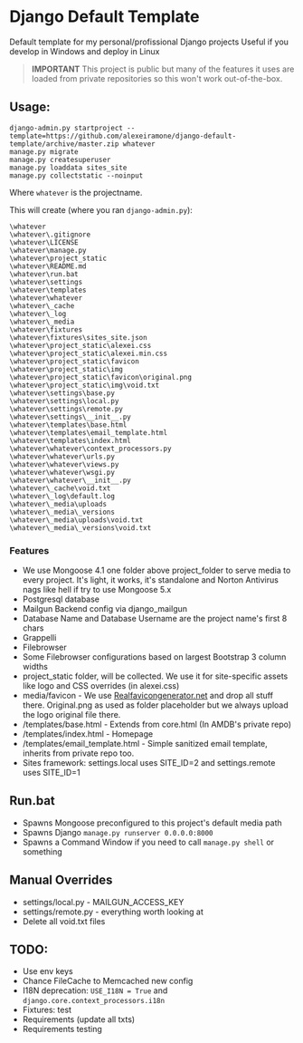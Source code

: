# Django Default Template
Default template for my personal/profissional Django projects
Useful if you develop in Windows and deploy in Linux

> **IMPORTANT** This project is public but many of the features it uses are loaded from private repositories so this won't work out-of-the-box.

## Usage:

    django-admin.py startproject --template=https://github.com/alexeiramone/django-default-template/archive/master.zip whatever
    manage.py migrate
    manage.py createsuperuser
    manage.py loaddata sites_site
    manage.py collectstatic --noinput

Where `whatever` is the projectname.

This will create (where you ran `django-admin.py`):

    \whatever
    \whatever\.gitignore
    \whatever\LICENSE
    \whatever\manage.py
    \whatever\project_static
    \whatever\README.md
    \whatever\run.bat
    \whatever\settings
    \whatever\templates
    \whatever\whatever
    \whatever\_cache
    \whatever\_log
    \whatever\_media
    \whatever\fixtures
    \whatever\fixtures\sites_site.json
    \whatever\project_static\alexei.css
    \whatever\project_static\alexei.min.css
    \whatever\project_static\favicon
    \whatever\project_static\img
    \whatever\project_static\favicon\original.png
    \whatever\project_static\img\void.txt
    \whatever\settings\base.py
    \whatever\settings\local.py
    \whatever\settings\remote.py
    \whatever\settings\__init__.py
    \whatever\templates\base.html
    \whatever\templates\email_template.html
    \whatever\templates\index.html
    \whatever\whatever\context_processors.py
    \whatever\whatever\urls.py
    \whatever\whatever\views.py
    \whatever\whatever\wsgi.py
    \whatever\whatever\__init__.py
    \whatever\_cache\void.txt
    \whatever\_log\default.log
    \whatever\_media\uploads
    \whatever\_media\_versions
    \whatever\_media\uploads\void.txt
    \whatever\_media\_versions\void.txt

### Features
- We use Mongoose 4.1 one folder above project_folder to serve media to every project. It's light, it works, it's standalone and Norton Antivirus nags like hell if try to use Mongoose 5.x
- Postgresql database
- Mailgun Backend config via django_mailgun
- Database Name and Database Username are the project name's first 8 chars
- Grappelli
- Filebrowser
- Some Filebrowser configurations based on largest Bootstrap 3 column widths
- project_static folder, will be collected. We use it for site-specific assets like logo and CSS overrides (in alexei.css)
- media/favicon - We use [Realfavicongenerator.net](http://realfavicongenerator.net/) and drop all stuff there. Original.png as used as folder placeholder but we always upload the logo original file there.
- /templates/base.html - Extends from core.html (In AMDB's private repo)
- /templates/index.html - Homepage
- /templates/email_template.html - Simple sanitized email template, inherits from private repo too.
- Sites framework: settings.local uses SITE_ID=2 and settings.remote uses SITE_ID=1

## Run.bat
- Spawns Mongoose preconfigured to this project's default media path
- Spawns Django `manage.py runserver 0.0.0.0:8000`
- Spawns a Command Window if you need to call `manage.py shell` or something

## Manual Overrides
- settings/local.py - MAILGUN_ACCESS_KEY
- settings/remote.py - everything worth looking at
- Delete all void.txt files


## TODO:
- Use env keys
- Chance FileCache to Memcached new config
- I18N deprecation: `USE_I18N = True` and `django.core.context_processors.i18n`
- Fixtures: test
- Requirements (update all txts)
- Requirements testing

